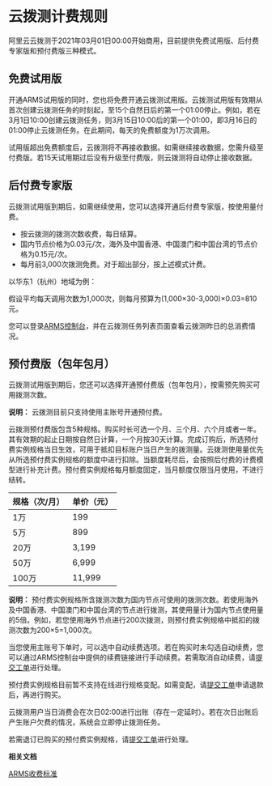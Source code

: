 # 云拨测计费规则

阿里云云拨测于2021年03月01日00:00开始商用，目前提供免费试用版、后付费专家版和预付费版三种模式。

## 免费试用版

开通ARMS试用版的同时，您也将免费开通云拨测试用版。云拨测试用版有效期从首次创建云拨测任务的时刻起，至15个自然日后的第一个01:00停止。例如，若在3月1日10:00创建云拨测任务，则3月15日10:00后的第一个01:00，即3月16日的01:00停止云拨测任务。在此期间，每天的免费额度为1万次调用。

试用版超出免费额度后，云拨测将不再接收数据。如需继续接收数据，您需升级至付费版。若15天试用期过后没有升级至付费版，则云拨测将自动停止接收数据。

## 后付费专家版

云拨测试用版到期后，如需继续使用，您可以选择开通后付费专家版，按使用量付费。

-   按云拨测的拨测次数收费，每日结算。
-   国内节点价格为0.03元/次，海外及中国香港、中国澳门和中国台湾的节点价格为0.15元/次。
-   每月前3,000次拨测免费。对于超出部分，按上述模式计费。

以华东1（杭州）地域为例：

假设平均每天调用次数为1,000次，则每月预算为\(1,000×30-3,000\)×0.03=810元。

您可以登录[ARMS控制台](https://arms.console.aliyun.com/#/home)，并在云拨测任务列表页面查看云拨测昨日的总消费情况。

## 预付费版（包年包月）

云拨测试用版到期后，您还可以选择开通预付费版（包年包月），按需预先购买可用拨测次数。

**说明：** 云拨测目前只支持使用主账号开通预付费。

云拨测预付费版包含5种规格。购买时长可选一个月、三个月、六个月或者一年。其有效期的起止日期按自然日计算，一个月按30天计算。完成订购后，所选预付费实例规格当日生效，可用于抵扣目标账户当日产生的拨测量。云拨测使用量优先从所选预付费实例规格的额度中进行扣除。当额度耗尽后，会按照后付费的计费模型进行补充计费。预付费实例规格每月额度固定，当月额度仅限当月使用，不进行结转。

|规格（次/月）|单价（元）|
|-------|-----|
|1万|199|
|5万|899|
|20万|3,199|
|50万|6,999|
|100万|11,999|

**说明：** 预付费实例规格所含拨测次数为国内节点可使用的拨测次数。若使用海外及中国香港、中国澳门和中国台湾的节点进行拨测，其使用量计为国内节点使用量的5倍。例如，若您使用海外节点进行200次拨测，则预付费实例规格中抵扣的拨测次数为200×5=1,000次。

当您使用主账号下单时，可以选中自动续费选项。若在购买时未勾选自动续费，您可以通过ARMS控制台中提供的续费链接进行手动续费。若需取消自动续费，请[提交工单](https://selfservice.console.aliyun.com/ticket/category/arms/recommend/646)进行处理。

预付费实例规格目前暂不支持在线进行规格变配。如需变配，请[提交工单](https://selfservice.console.aliyun.com/ticket/category/arms/recommend/646)申请退款后，再进行购买。

云拨测用户当日消费会在次日02:00进行出账（存在一定延时）。若在次日出账后产生账户欠费的情况，系统会立即停止拨测任务。

若需退订已购买的预付费实例规格，请[提交工单](https://selfservice.console.aliyun.com/ticket/category/arms/recommend/646)进行处理。

**相关文档**  


[ARMS收费标准](https://www.aliyun.com/price/product#/arms/detail)

